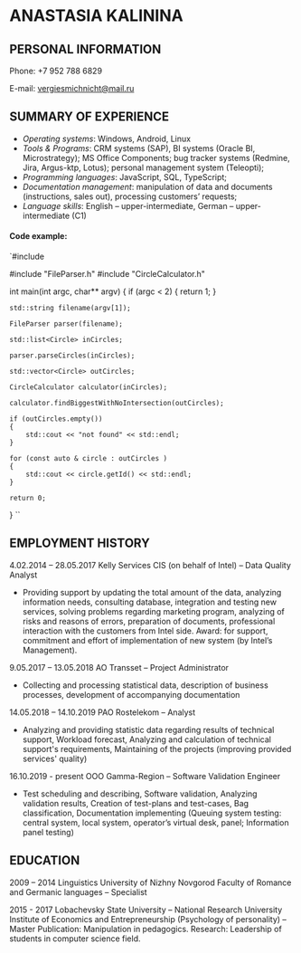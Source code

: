 # ANASTASIA KALININA

## PERSONAL INFORMATION

Phone:	+7 952 788 6829

E-mail:	vergiesmichnicht@mail.ru

## SUMMARY OF EXPERIENCE

* *Operating systems*: Windows, Android, Linux
* *Tools & Programs*: CRM systems (SAP), BI systems (Oracle BI, Microstrategy); MS Office Components; bug tracker systems (Redmine, Jira,  Argus-ktp, Lotus); personal management system (Teleopti);
* *Programming languages*: JavaScript, SQL, TypeScript;
* *Documentation management*: manipulation of data and documents (instructions, sales out), processing customers’ requests;
* *Language skills*: English – upper-intermediate, German – upper-intermediate (C1)

#### Code example:

`#include <iostream>

#include "FileParser.h"
#include "CircleCalculator.h"

int main(int argc, char** argv)
{
    if (argc < 2)
    {
        return 1;
    }

    std::string filename(argv[1]);

    FileParser parser(filename);

    std::list<Circle> inCircles;

    parser.parseCircles(inCircles);

    std::vector<Circle> outCircles;

    CircleCalculator calculator(inCircles);

    calculator.findBiggestWithNoIntersection(outCircles);

    if (outCircles.empty())
    {
        std::cout << "not found" << std::endl;
    }

    for (const auto & circle : outCircles )
    {
        std::cout << circle.getId() << std::endl;
    }

    return 0;
}
``

## EMPLOYMENT HISTORY

4.02.2014 – 28.05.2017  Kelly Services CIS (on behalf of Intel) –  Data Quality Analyst
-	Providing support by updating the total amount of the data, analyzing information needs, consulting database, integration and testing new services, solving problems regarding marketing program, analyzing of risks and reasons of errors, preparation of documents, professional interaction with the customers from Intel side.
Award: for support, commitment and effort of implementation of new system (by Intel’s Management).


9.05.2017 – 13.05.2018  AO Transset – Project Administrator
-	Collecting and processing statistical data, description of business processes, development of accompanying documentation

14.05.2018 – 14.10.2019 PAO Rostelekom – Analyst
-	Analyzing and providing statistic data regarding results of     technical support, Workload forecast, Analyzing and calculation of technical support's requirements, Maintaining of the projects (improving provided services' quality)

16.10.2019 - present OOO Gamma-Region – Software Validation Engineer
-	Test scheduling and describing, Software validation, Analyzing validation results, Creation of test-plans and test-cases, Bag classification, Documentation implementing (Queuing system testing: central system, local system, operator’s virtual desk, panel; Information panel testing)

## EDUCATION

2009 – 2014 	Linguistics University of Nizhny Novgorod
Faculty of Romance and Germanic languages – Specialist

2015 - 2017 Lobachevsky State University – National Research University
Institute of Economics and Entrepreneurship (Psychology of personality) – Master
Publication: Manipulation in pedagogics. Research: Leadership of students in computer science field.
